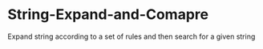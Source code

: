 # String-Expand-and-Comapre
Expand string according to a set of rules and then search for a given string
